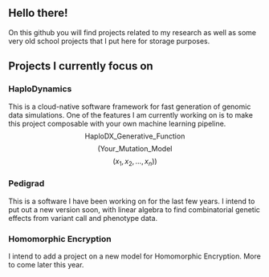 ## Hello there!
On this github you will find projects related to my research as well as some very old school projects that I put here for storage purposes.

## Projects I currently focus on

### HaploDynamics
This is a cloud-native software framework for fast generation of genomic data simulations. One of the features I am currently working on is to make this project composable with your own machine learning pipeline. 
$$\mathsf{HaploDX\_Generative\_Function}$$ $$(\mathsf{Your\_Mutation\_Model}$$ $$(x_{1},x_{2},\dots,x_{n}))$$

### Pedigrad
This is a software I have been working on for the last few years. I intend to put out a new version soon, with linear algebra to find combinatorial genetic effects from variant call and phenotype data.

### Homomorphic Encryption
I intend to add a project on a new model for Homomorphic Encryption. More to come later this year.


